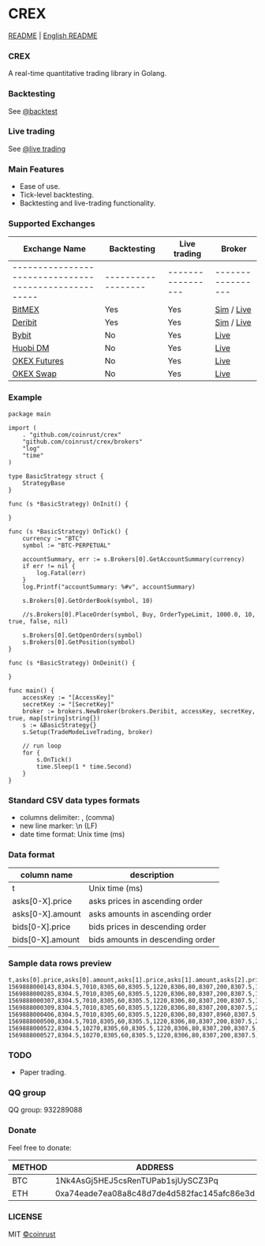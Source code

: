# CREX

[README](README.md) | [English README](README_en.md)

### CREX
A real-time quantitative trading library in Golang.

### Backtesting
See [@backtest](https://github.com/coinrust/crex/blob/master/examples/backtest/main.go)

### Live trading
See [@live trading](https://github.com/coinrust/crex/blob/master/examples/live/main.go)

### Main Features
* Ease of use.
* Tick-level backtesting.
* Backtesting and live-trading functionality.

### Supported Exchanges
| Exchange Name                                         | Backtesting       | Live trading      | Broker            |
| ----------------------------------------------------- |------------------ | ----------------- | ----------------- |
| ----------------------------------------------------- |------------------ | ----------------- | ----------------- |
| [BitMEX](https://www.bitmex.com/register/o0Duru)      | Yes               | Yes               | [Sim](https://github.com/coinrust/crex/tree/master/brokers/bitmex-sim-broker) / [Live](https://github.com/coinrust/crex/tree/master/brokers/bitmex-broker) |
| [Deribit](https://www.deribit.com/reg-7357.93)        | Yes               | Yes               | [Sim](https://github.com/coinrust/crex/tree/master/brokers/deribit-sim-broker) / [Live](https://github.com/coinrust/crex/tree/master/brokers/deribit-broker) |
| [Bybit](https://www.bybit.com/app/register?ref=qQggy) | No                | Yes               | [Live](https://github.com/coinrust/crex/tree/master/brokers/bybit-broker) |
| [Huobi DM](https://www.huobi.io/zh-cn/topic/invited/?invite_code=7hzc5) | No                | Yes               | [Live](https://github.com/coinrust/crex/tree/master/brokers/huobi-broker) |
| [OKEX Futures](https://www.okex.com/join/1890951) | No                | Yes               | [Live](https://github.com/coinrust/crex/tree/master/brokers/okex-futures-broker) |
| [OKEX Swap](https://www.okex.com/join/1890951) | No                | Yes               | [Live](https://github.com/coinrust/crex/tree/master/brokers/okex-swap-broker) |

### Example
```golang
package main

import (
	. "github.com/coinrust/crex"
	"github.com/coinrust/crex/brokers"
	"log"
	"time"
)

type BasicStrategy struct {
	StrategyBase
}

func (s *BasicStrategy) OnInit() {

}

func (s *BasicStrategy) OnTick() {
	currency := "BTC"
	symbol := "BTC-PERPETUAL"

	accountSummary, err := s.Brokers[0].GetAccountSummary(currency)
	if err != nil {
		log.Fatal(err)
	}
	log.Printf("accountSummary: %#v", accountSummary)

	s.Brokers[0].GetOrderBook(symbol, 10)

	//s.Brokers[0].PlaceOrder(symbol, Buy, OrderTypeLimit, 1000.0, 10, true, false, nil)

	s.Brokers[0].GetOpenOrders(symbol)
	s.Brokers[0].GetPosition(symbol)
}

func (s *BasicStrategy) OnDeinit() {

}

func main() {
	accessKey := "[AccessKey]"
	secretKey := "[SecretKey]"
	broker := brokers.NewBroker(brokers.Deribit, accessKey, secretKey, true, map[string]string{})
	s := &BasicStrategy{}
	s.Setup(TradeModeLiveTrading, broker)

	// run loop
	for {
		s.OnTick()
		time.Sleep(1 * time.Second)
	}
}
```

### Standard CSV data types formats
* columns delimiter: , (comma)
* new line marker: \n (LF)
* date time format: Unix time (ms)

### Data format
| column name      | description                      |
| ---------------- |--------------------------------- |
| t                | Unix time (ms)                   |
| asks[0-X].price  | asks prices in ascending order   |
| asks[0-X].amount | asks amounts in ascending order  |
| bids[0-X].price  | bids prices in descending order  |
| bids[0-X].amount | bids amounts in descending order |

### Sample data rows preview
```csv
t,asks[0].price,asks[0].amount,asks[1].price,asks[1].amount,asks[2].price,asks[2].amount,asks[3].price,asks[3].amount,asks[4].price,asks[4].amount,asks[5].price,asks[5].amount,asks[6].price,asks[6].amount,asks[7].price,asks[7].amount,asks[8].price,asks[8].amount,asks[9].price,asks[9].amount,bids[0].price,bids[0].amount,bids[1].price,bids[1].amount,bids[2].price,bids[2].amount,bids[3].price,bids[3].amount,bids[4].price,bids[4].amount,bids[5].price,bids[5].amount,bids[6].price,bids[6].amount,bids[7].price,bids[7].amount,bids[8].price,bids[8].amount,bids[9].price,bids[9].amount
1569888000143,8304.5,7010,8305,60,8305.5,1220,8306,80,8307,200,8307.5,1650,8308,68260,8308.5,120000,8309,38400,8309.5,8400,8304,185750,8303.5,52200,8303,20600,8302.5,4500,8302,2000,8301.5,18200,8301,18000,8300.5,90,8300,71320,8299.5,310
1569888000285,8304.5,7010,8305,60,8305.5,1220,8306,80,8307,200,8307.5,1650,8308,68260,8308.5,120000,8309,38400,8309.5,8400,8304,185750,8303.5,52200,8303,20600,8302.5,4500,8302,2000,8301.5,18200,8301,18000,8300.5,5090,8300,71320,8299.5,310
1569888000307,8304.5,7010,8305,60,8305.5,1220,8306,80,8307,200,8307.5,11010,8308,68260,8308.5,120000,8309,38400,8309.5,8400,8304,185750,8303.5,52200,8303,20600,8302.5,4500,8302,2000,8301.5,18200,8301,18000,8300.5,5090,8300,71320,8299.5,310
1569888000309,8304.5,7010,8305,60,8305.5,1220,8306,80,8307,200,8307.5,20370,8308,68260,8308.5,120000,8309,38400,8309.5,8400,8304,185750,8303.5,52200,8303,20600,8302.5,4500,8302,2000,8301.5,18200,8301,18000,8300.5,5090,8300,71320,8299.5,310
1569888000406,8304.5,7010,8305,60,8305.5,1220,8306,80,8307,8960,8307.5,11010,8308,68260,8308.5,120000,8309,38400,8309.5,8400,8304,185750,8303.5,52200,8303,20600,8302.5,4500,8302,2000,8301.5,18200,8301,18000,8300.5,5090,8300,71320,8299.5,310
1569888000500,8304.5,7010,8305,60,8305.5,1220,8306,80,8307,200,8307.5,20370,8308,68260,8308.5,120000,8309,38400,8309.5,8400,8304,185750,8303.5,52200,8303,20600,8302.5,4500,8302,2000,8301.5,18200,8301,18000,8300.5,5090,8300,71320,8299.5,310
1569888000522,8304.5,10270,8305,60,8305.5,1220,8306,80,8307,200,8307.5,20370,8308,68260,8308.5,120000,8309,38400,8309.5,8400,8304,185750,8303.5,52200,8303,20600,8302.5,4500,8302,2000,8301.5,18200,8301,18000,8300.5,5090,8300,71320,8299.5,310
1569888000527,8304.5,10270,8305,60,8305.5,1220,8306,80,8307,200,8307.5,20370,8308,68260,8308.5,120000,8309,38400,8309.5,8400,8304,185010,8303.5,52200,8303,20600,8302.5,4500,8302,2000,8301.5,18200,8301,18000,8300.5,5090,8300,71320,8299.5,310
```

### TODO
* Paper trading.

### QQ group
QQ group: 932289088

### Donate

Feel free to donate:

| METHOD  | ADDRESS                                     |
|-------- |-------------------------------------------- |
| BTC     | 1Nk4AsGj5HEJ5csRenTUPab1sjUySCZ3Pq          |
| ETH     | 0xa74eade7ea08a8c48d7de4d582fac145afc86e3d  |

### LICENSE
MIT [©coinrust](https://github.com/coinrust)